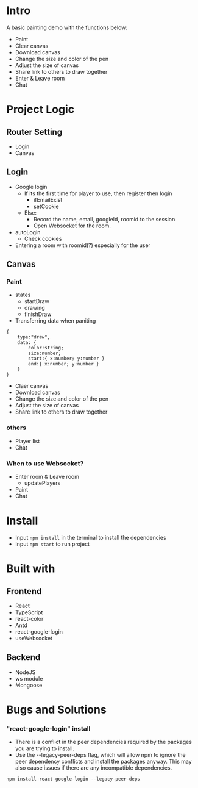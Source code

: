 # Intro

A basic painting demo with the functions below:

- Paint
- Clear canvas
- Download canvas
- Change the size and color of the pen
- Adjust the size of canvas
- Share link to others to draw together
- Enter & Leave room
- Chat

# Project Logic

## Router Setting

- Login
- Canvas

## Login

- Google login
  - If its the first time for player to use, then register then login
    - ifEmailExist
    - setCookie
  - Else:
    - Record the name, email, googleId, roomid to the session
    - Open Websocket for the room.
- autoLogin
  - Check cookies
- Entering a room with roomid(?) especially for the user

## Canvas

### Paint

- states
  - startDraw
  - drawing
  - finishDraw
- Transferring data when paniting

```
{
    type:"draw",
    data: {
        color:string;
        size:number;
        start:{ x:number; y:number }
        end:{ x:number; y:number }
    }
}
```

- Claer canvas
- Download canvas
- Change the size and color of the pen
- Adjust the size of canvas
- Share link to others to draw together

### others

- Player list
- Chat

### When to use Websocket?

- Enter room & Leave room
  - updatePlayers
- Paint
- Chat

# Install

- Input `npm install` in the terminal to install the dependencies
- Input `npm start` to run project

# Built with

## Frontend

- React
- TypeScript
- react-color
- Antd
- react-google-login
- useWebsocket

## Backend

- NodeJS
- ws module
- Mongoose

# Bugs and Solutions

### "react-google-login" install

- There is a conflict in the peer dependencies required by the packages you are trying to install.
- Use the --legacy-peer-deps flag, which will allow npm to ignore the peer dependency conflicts and install the packages anyway. This may also cause issues if there are any incompatible dependencies.

```
npm install react-google-login --legacy-peer-deps
```
